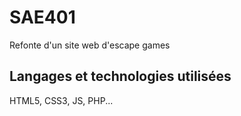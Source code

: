 # SAE401
Refonte d'un site web d'escape games  

## Langages et technologies utilisées  
HTML5, CSS3, JS, PHP...